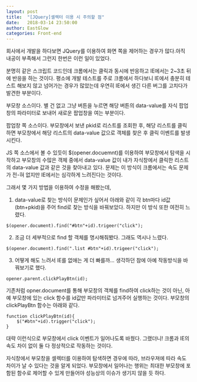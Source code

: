 ```yaml
---
layout: post
title:  "[JQuery]셀렉터 이용 시 주의할 점"
date:   2018-03-14 23:50:00
author: EastGlow
categories: Front-end
---
```


회사에서 개발을 하다보면 JQuery를 이용하여 화면 쪽을 제어하는 경우가 많다.아직 내공이 부족해서 그런지 한번은 이런 일이 있었다.

분명히 같은 스크립트 코드인데 크롬에서는 클릭과 동시에 반응하고 IE에서는 2~3초 뒤에 반응을 하는 것이다. 평소에 개발 테스트를 주로 크롬에서 하다보니 IE에서 충분히 테스트 해보지 않고 넘어가는 경우가 많았는데 우연히 IE에서 생긴 다른 버그를 고치다가 발견한 부분이다.

<script async src="//jsfiddle.net/eastglow/1y2dezck/embed/"></script>

부모창 소스이다. 별 건 없고 그냥 버튼을 누르면 해당 버튼의 data-value를 자식 팝업창의 파라미터로 보내어 새로운 팝업창을 여는 부분이다.

<script async src="//jsfiddle.net/eastglow/0zv9hobh/embed/"></script>

팝업창 쪽 소스이다. 부모창에서 보낸 pkid로 리스트를 조회한 후, 해당 리스트를 클릭하면 부모창에서 해당 리스트의 data-value 값으로 객체를 찾은 후 클릭 이벤트를 발생시킨다.

JS 쪽 소스에서 볼 수 있듯이 $(opener.docuemnt)를 이용하여 부모창에서 탐색을 시작하고 부모창의 수많은 객체 중에서 data-value 값이 내가 자식창에서 클릭한 리스트의 data-value 값과 같은 것을 찾아내고 있다. 문제는 이 방식이 크롬에서는 속도 문제가 전-혀 없지만 IE에서는 심각하게 느려진다는 것이다.

그래서 몇 가지 방법을 이용하여 수정을 해봤는데,

1. data-value로 찾는 방식이 문제인가 싶어서 아래와 같이 각 btn마다 id값(btn+pkid)을 주어 find로 찾는 방식을 바꿔보았다. 하지만 이 방식 또한 여전히 느렸다.
```
$(opener.document).find("#btn"+id).trigeer("click");
```

2. 조금 더 세부적으로 find 할 객체를 명시해줘봤다. 그래도 역시나 느렸다.
```
$(opener.document).find(".list #btn"+id).trigeer("click");
```

3. 어떻게 해도 느려서 IE를 없애는 게 더 빠를까... 생각하던 참에 아예 작동방식을 바꿔보기로 했다.
```
opener.parent.clickPlayBtn(id);
```
기존처럼 opner.document를 통해 부모창의 객체를 find하여 click하는 것이 아닌, 아예 부모창에 있는 click 함수를 id값만 파라미터로 넘겨주어 실행하는 것이다. 부모창의 clickPlayBtn 함수는 아래와 같다.
```
function clickPlayBtn(id){
	$("#btn"+id).trigger("click");
}
```
대략 이런식으로 부모창에서 click 이벤트가 일어나도록 바꿨다. 그랬더니! 크롬과 IE의 속도 차이 없이 둘 다 정상적으로 작동하는 것이다.

자식창에서 부모창을 셀렉터를 이용하여 탐색하면 경우에 따라, 브라우져에 따라 속도 차이가 날 수 있다는 것을 알게 되었다. 부모창에서 일어나는 행위는 최대한 부모창에 포함된 함수로 제어할 수 있게 만들어야 성능상의 이슈가 생기지 않을 듯 하다.
